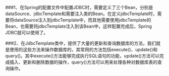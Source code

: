 ###1、在Spring的配置文件中配置JDBC时，需要定义了三个Bean，分别是dataSource、jdbcTemplate和需要注入类的Bean。在定义jdbcTemplate时，需要将dataSource注入到jdbcTemplate中，而其他需要使用jdbcTemplate的Bean，也需要将jdbcTemplate注入到该Bean中，这样配置完成后，Spring JDBC就可以使用了。

###2、在JdbcTemplate类中，提供了大量的更新和查询数据库的方法，我们就是使用的这些方法来操作数据库的，其常用的方法包括execute()、update()和query()。其中execute()方法能够完成执行SQL语句的功能，update()方法可以完成插入、更新和删除数据的操作，query()方法可以用来处理各种对数据库表的查询操作。
